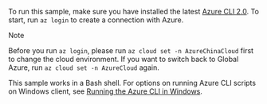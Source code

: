 

To run this sample, make sure you have installed the latest [Azure CLI 2.0](https://docs.microsoft.com/cli/azure/install-azure-cli). To start, run `az login` to create a connection with Azure.

>[!NOTE]
>Before you run `az login`, please run `az cloud set -n AzureChinaCloud` first to change the cloud environment. If you want to switch back to Global Azure, run `az cloud set -n AzureCloud` again.

This sample works in a Bash shell. For options on running Azure CLI scripts on Windows client, see [Running the Azure CLI in Windows](../articles/virtual-machines/windows/cli-options.md).

